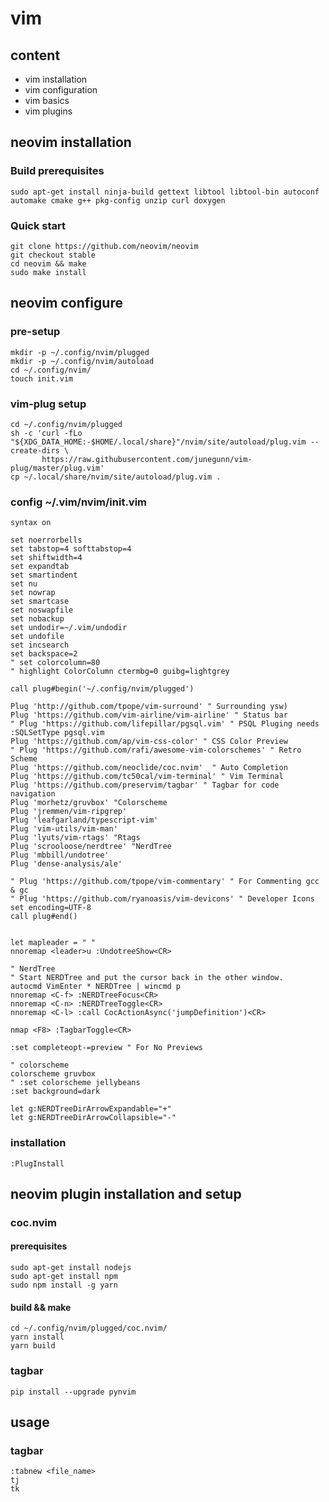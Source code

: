 # vim

## content

* vim installation
* vim configuration
* vim basics
* vim plugins

## neovim installation

### Build prerequisites

```linux
sudo apt-get install ninja-build gettext libtool libtool-bin autoconf automake cmake g++ pkg-config unzip curl doxygen
```
### Quick start

```
git clone https://github.com/neovim/neovim
git checkout stable
cd neovim && make
sudo make install
```

## neovim configure

### pre-setup

```linux
mkdir -p ~/.config/nvim/plugged
mkdir -p ~/.config/nvim/autoload
cd ~/.config/nvim/
touch init.vim
```

### vim-plug setup

```linux
cd ~/.config/nvim/plugged
sh -c 'curl -fLo "${XDG_DATA_HOME:-$HOME/.local/share}"/nvim/site/autoload/plug.vim --create-dirs \
       https://raw.githubusercontent.com/junegunn/vim-plug/master/plug.vim'
cp ~/.local/share/nvim/site/autoload/plug.vim .
```

### config ~/.vim/nvim/init.vim

```
syntax on

set noerrorbells
set tabstop=4 softtabstop=4
set shiftwidth=4
set expandtab
set smartindent
set nu
set nowrap
set smartcase
set noswapfile
set nobackup
set undodir=~/.vim/undodir
set undofile
set incsearch
set backspace=2
" set colorcolumn=80
" highlight ColorColumn ctermbg=0 guibg=lightgrey

call plug#begin('~/.config/nvim/plugged')

Plug 'http://github.com/tpope/vim-surround' " Surrounding ysw)
Plug 'https://github.com/vim-airline/vim-airline' " Status bar
" Plug 'https://github.com/lifepillar/pgsql.vim' " PSQL Pluging needs :SQLSetType pgsql.vim
Plug 'https://github.com/ap/vim-css-color' " CSS Color Preview
" Plug 'https://github.com/rafi/awesome-vim-colorschemes' " Retro Scheme
Plug 'https://github.com/neoclide/coc.nvim'  " Auto Completion
Plug 'https://github.com/tc50cal/vim-terminal' " Vim Terminal
Plug 'https://github.com/preservim/tagbar' " Tagbar for code navigation
Plug 'morhetz/gruvbox' "Colorscheme
Plug 'jremmen/vim-ripgrep'
Plug 'leafgarland/typescript-vim'
Plug 'vim-utils/vim-man'
Plug 'lyuts/vim-rtags' "Rtags
Plug 'scrooloose/nerdtree' "NerdTree
Plug 'mbbill/undotree'
Plug 'dense-analysis/ale'

" Plug 'https://github.com/tpope/vim-commentary' " For Commenting gcc & gc
" Plug 'https://github.com/ryanoasis/vim-devicons' " Developer Icons
set encoding=UTF-8
call plug#end()


let mapleader = " "
nnoremap <leader>u :UndotreeShow<CR>

" NerdTree
" Start NERDTree and put the cursor back in the other window.
autocmd VimEnter * NERDTree | wincmd p
nnoremap <C-f> :NERDTreeFocus<CR>
nnoremap <C-n> :NERDTreeToggle<CR>
nnoremap <C-l> :call CocActionAsync('jumpDefinition')<CR>

nmap <F8> :TagbarToggle<CR>

:set completeopt-=preview " For No Previews

" colorscheme
colorscheme gruvbox
" :set colorscheme jellybeans
:set background=dark

let g:NERDTreeDirArrowExpandable="+"
let g:NERDTreeDirArrowCollapsible="-"
```

### installation

```
:PlugInstall
```
## neovim plugin installation and setup

### coc.nvim

#### prerequisites

```
sudo apt-get install nodejs
sudo apt-get install npm
sudo npm install -g yarn
```

#### build && make

```
cd ~/.config/nvim/plugged/coc.nvim/
yarn install
yarn build
```

### tagbar

```
pip install --upgrade pynvim
```

## usage

### tagbar

```
:tabnew <file_name>
tj
tk
```

### 
